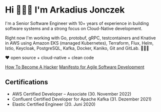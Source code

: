 # Hi 🙋🏻‍♂️ I'm Arkadius Jonczek

I'm a Senior Software Engineer with 10+ years of experience in building software systems and a strong focus on Cloud-Native development.

Right now I'm working with Go, protobuf, gRPC, testcontainers and Knative in AWS using Amazon EKS (managed Kubernetes), Terraform, Flux, Helm, Istio, Keycloak, PostgreSQL, Kafka, Docker, Kaniko, Git and GitLab. 👨🏻‍💻

❤️ open source + cloud-native + clean code

[How To Become A Hacker](http://catb.org/~esr/faqs/hacker-howto.html) [Manifesto for Agile Software Development](https://agilemanifesto.org/)

## Certifications

- AWS Certified Developer – Associate (30. November 2022)
- Confluent Certified Developer for Apache Kafka (31. Dezember 2021)
- Elastic Certified Engineer (20. Juni 2020)

<!--
**arkadiusjonczek/arkadiusjonczek** is a ✨ _special_ ✨ repository because its `README.md` (this file) appears on your GitHub profile.

Here are some ideas to get you started:

- 🔭 I’m currently working on ...
- 🌱 I’m currently learning ...
- 👯 I’m looking to collaborate on ...
- 🤔 I’m looking for help with ...
- 💬 Ask me about ...
- 📫 How to reach me: ...
- 😄 Pronouns: ...
- ⚡ Fun fact: ...
-->
